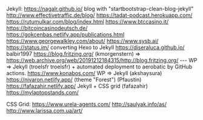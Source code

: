 Jekyll:
https://nagalr.github.io/   blog with "startbootstrap-clean-blog-jekyll"
http://www.effectivetraffic.de/blog/
https://tadat-podcast.herokuapp.com/
https://rutumulkar.com/blog/index.html
https://www.btccasino.it/   https://bitcoincasinodeutsch.de/   
https://gokcenbas.netlify.app/publications.html 
https://www.georgewalkley.com/about/
https://www.sysb.ai/
https://status.im/    converting Hexo to Jekyll
https://diseraluca.github.io/     balbir1997
https://blog.fritzing.org/     (kmorgenstern)
         => https://web.archive.org/web/20191212184315/http://blog.fritzing.org/ --- WP => Jekyll (troelsfr	troelsfr)
         + automated deployment to aerobatic by GitHub actions.
https://www.konabos.com/    WP => Jekyll       (akshaysura)
https://nivaron.netlify.app/ (theme "Forest")   (Pfaustin)
https://fafazahir.netlify.app/    Jekyll + CSS grid  (fafazahir)
https://mylaptopstands.com/ 

CSS Grid:
https://www.urela-agents.com/ 
http://saulyak.info/as/
http://www.larissa.com.ua/art/

